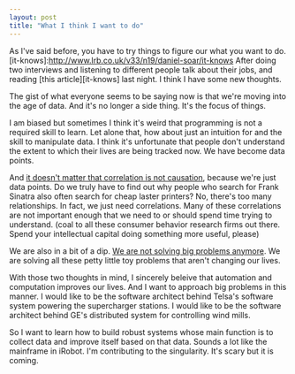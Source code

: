 ```yaml
---
layout: post
title: "What I think I want to do"
---
```


As I've said before, you have to try things to figure our what you want to do.
[it-knows]:http://www.lrb.co.uk/v33/n19/daniel-soar/it-knows
After doing two interviews and listening to different people talk about their jobs, and reading [this article][it-knows] last night. I think I have some new thoughts.

The gist of what everyone seems to be saying now is that we're moving into the age of data. And it's no longer a side thing. It's the focus of things.

I am biased but sometimes I think it's weird that programming is not a required skill to learn. Let alone that, how about just an intuition for and the skill to manipulate data. I think it's unfortunate that people don't understand the extent to which their lives are being tracked now. We have become data points.

[wired]: http://www.wired.com/magazine/2011/12/ff_causation/
And [it doesn't matter that correlation is not causation][wired], because we're just data points. Do we truly have to find out why people who search for Frank Sinatra also often search for cheap laster printers? No, there's too many relationships. In fact, we just need correlations. Many of these correlations are not important enough that we need to or should spend time trying to understand. (coal to all these consumer behavior research firms out there. Spend your intellectual capital doing something more useful, please)

[tr-big-problems]:http://www.technologyreview.com/featuredstory/429690/why-we-cant-solve-big-problems/
We are also in a bit of a dip. [We are not solving big problems anymore][tr-big-problems]. We are solving all these petty little toy problems that aren't changing our lives. 

With those two thoughts in mind, I sincerely beleive that automation and computation improves our lives. And I want to approach big problems in this manner. I would like to be the software architect behind Telsa's software system powering the supercharger stations. I would like to be the software architect behind GE's distributed system for controlling wind mills.

So I want to learn how to build robust systems whose main function is to collect data and improve itself based on that data. Sounds a lot like the mainframe in iRobot. I'm contributing to the singularity. It's scary but it is coming. 




  
